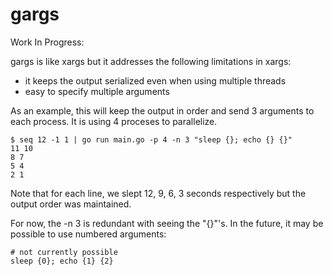 gargs
=====

Work In Progress:

gargs is like xargs but it addresses the following limitations in xargs:

+ it keeps the output serialized even when using multiple threads
+ easy to specify multiple arguments

As an example, this will keep the output in order and send 3 arguments to each process.
It is using 4 proceses to parallelize.

```
$ seq 12 -1 1 | go run main.go -p 4 -n 3 "sleep {}; echo {} {}"
11 10
8 7
5 4
2 1
```

Note that for each line, we slept 12, 9, 6, 3 seconds respectively but the output order was maintained.


For now, the -n 3 is redundant with seeing the "{}"'s. In the future, it may be possible to use numbered arguments:

```
# not currently possible
sleep {0}; echo {1} {2}
```


